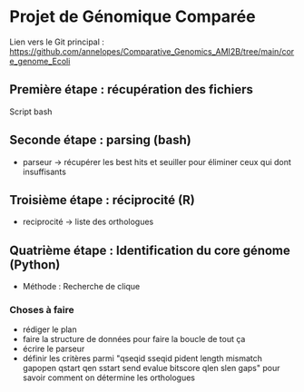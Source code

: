 # Projet de Génomique Comparée
Lien vers le Git principal : https://github.com/annelopes/Comparative_Genomics_AMI2B/tree/main/core_genome_Ecoli

## Première étape : récupération des fichiers
Script bash

## Seconde étape : parsing (bash)
- parseur → récupérer les best hits et seuiller pour éliminer ceux qui dont insuffisants

## Troisième étape : réciprocité (R)
- reciprocité → liste des orthologues

## Quatrième étape : Identification du core génome (Python)
- Méthode : Recherche de clique


### Choses à faire
- rédiger le plan
- faire la structure de données pour faire la boucle de tout ça
- écrire le parseur
- définir les critères parmi "qseqid sseqid pident length mismatch gapopen qstart qen sstart send evalue bitscore qlen slen gaps" pour savoir comment on détermine les orthologues

